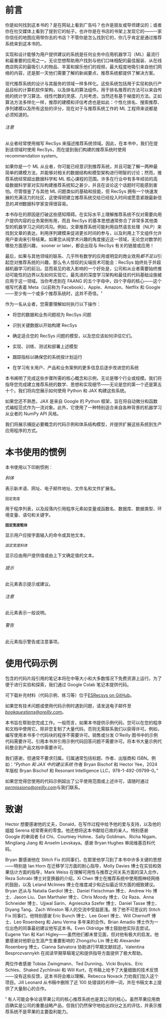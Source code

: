 # 前言

你是如何找到这本书的？是在网站上看到广告吗？也许是朋友或导师建议的；或者你在社交媒体上看到了提到它的帖子。也许你是在书店的书架上发现它的——一家你信任的地图应用带你去的书店？不管你是怎么找到它的，你几乎肯定是通过推荐系统来到这本书的。

实现和设计能够为用户提供建议的系统是任何业务中应用机器学习（ML）最流行和最重要的应用之一。无论您想帮助用户找到与他们口味相配的最佳服装、从在线商店购买的最吸引人的物品、丰富和娱乐他们的视频，最大程度地吸引来自他们网络的内容，还是那一天他们需要了解的新闻要点，推荐系统都提供了解决方案。

现代推荐系统的设计与其服务的领域一样多样化。这些系统包括用于实现和执行产品目标的计算机软件架构，以及排名的算法组件。用于排名推荐的方法可以来自传统的统计学习算法、线性代数的灵感、几何考虑，当然还有基于梯度的方法。正如算法方法多样化一样，推荐的建模和评估考虑也是如此：个性化排名、搜索推荐、序列建模以及所有这些的评分，现在对于与推荐系统工作的 ML 工程师来说都是必须知道的。

###### 注意

从业者经常使用缩写 RecSys 来描述推荐系统领域。因此，在本书中，我们在提到该领域时使用 RecSys，而在提到我们构建的推荐系统时使用 recommendation system。

如果你是一个 ML 从业者，你可能已经意识到推荐系统，并且可能了解一两种最简单的建模方法，并能够对相关的数据结构和模型架构进行明智的讨论；然而，推荐系统经常超出数据科学和 ML 核心课程的范围。许多在行业中有多年经验的高级数据科学家对实际构建推荐系统知之甚少，并且在谈论这个话题时可能感到害怕。尽管借鉴了与其他 ML 问题类似的基础和技能，但 RecSys 拥有一个快速发展的充满活力的社区，这使得把建立推荐系统交给已经投入时间或愿意紧跟最新信息的*其他*数据科学家变得很容易。

本书存在的原因是打破这些感知障碍。在实际水平上理解推荐系统不仅对需要向用户提供内容的业务案例有用，而且 RecSys 的基本思想通常弥合了非常多其他类型的机器学习之间的鸿沟。例如，文章推荐系统可能利用自然语言处理（NLP）来找到文章的表达，利用序列建模来促进更长时间的参与，以及利用上下文组件允许用户查询来引导结果。如果您从纯学术兴趣的角度接近这一领域，无论您对数学的哪些方面感兴趣， sooner or later，都会出现与 RecSys 有关的链接或应用！

最后，如果与其他领域的联系、几乎所有数学的应用或明显的商业效用*都不足以*引起您对推荐系统的兴趣，那么令人惊叹的尖端技术可能会：RecSys 始终处于并超越机器学习的前沿。显而易见的收入影响的一个好处是，公司和从业者需要始终推动可能性的边界以及如何实现它。最先进的深度学习架构和最佳的代码基础设施被应用于这一领域。当你考虑到在 FAANG 的五个字母中，四个字母的核心——这个缩写代表着 Meta（以前称为 Facebook）、Apple、Amazon、Netflix 和 Google——至少有一个或多个推荐系统时，这并不奇怪。¹

作为一名从业者，您需要理解如何执行以下操作：

+   将您的数据和业务问题视为 RecSys 问题

+   识别关键数据以开始构建 RecSys

+   确定适合您的 RecSys 问题的模型，以及您应该如何评估它们。

+   实现、训练、测试和部署上述模型

+   跟踪指标以确保您的系统按计划运行

+   在学习有关用户、产品和业务案例的更多信息后逐步改进您的系统

本书阐明了完成这些步骤所需的核心概念和示例，无论是哪个行业或规模。我们将指导您完成建立推荐系统的数学、思想和实现细节——无论是您的第一个还是第五十个。我们将向您展示如何使用 Python 和 JAX 构建这些系统。

如果您还不熟悉，JAX 是来自 Google 的 Python 框架，旨在将自动微分和函数式编程范式作为一流对象。此外，它使用了一种特别适合来自各种背景的机器学习从业者的 NumPy API 风格。

我们将展示捕捉必要概念的代码示例和体系结构模型，并提供扩展这些系统到生产应用程序的方式。

# 本书使用的惯例

本书使用以下印刷惯例：

*斜体*

表示新术语、网址、电子邮件地址、文件名和文件扩展名。

`固定宽度`

用于程序列表，以及段落内引用程序元素如变量或函数名、数据库、数据类型、环境变量、语句和关键字。

**`固定宽度粗体`**

显示用户应按字面输入的命令或其他文本。

*`固定宽度斜体`*

显示应由用户提供值或由上下文确定值的文本。

###### 提示

此元素表示提示或建议。

###### 注意

此元素表示一般说明。

###### 警告

此元素指示警告或注意事项。

# 使用代码示例

包含的代码片段引用的笔记本将在中等大小和大多数情况下免费资源上运行。为了便于进行实验和探索，我们通过 Google Colab 笔记本提供代码。

可下载补充材料（代码示例、练习等）位于[ESRecsys on GitHub](https://github.com/BBischof/ESRecsys/)。

如果您有技术问题或使用代码示例时遇到问题，请发送电子邮件至*bookquestions@oreilly.com*。

本书旨在帮助您完成工作。一般而言，如果本书提供示例代码，您可以在您的程序和文档中使用它。除非您复制了大量代码，否则无需联系我们以获得许可。例如，编写使用本书多个代码块的程序不需要许可。销售或分发 O’Reilly 图书中的示例代码需要许可。引用本书并引用示例代码回答问题不需要许可。将本书大量示例代码整合到产品文档中需要许可。

我们感谢，但通常不要求归属。归属通常包括标题、作者、出版商和 ISBN。例如：“*Python 和 JAX 中的建议系统* 作者 Bryan Bischof 和 Hector Yee，2024 年版权 Bryan Bischof 和 Resonant Intelligence LLC，978-1-492-09799-0。”

如果您觉得您使用的代码示例超出了公平使用范围或上述许可，请随时通过*permissions@oreilly.com*与我们联系。
# 致谢

Hector 想要感谢他的丈夫，Donald，在写作过程中给予他的爱与支持，以及他的姐姐 Serena 经常寄来的零食。他还想将这本书献给已故的亲人。特别感谢 Google 的审阅者 Ed Chi、Courtney Hohne、Sally Goldman、Richa Nigam、Mingliang Jiang 和 Anselm Levskaya。感谢 Bryan Hughes 审阅维基百科代码。

Bryan 要感谢他在 Stitch Fix 的同事们，在那里他学习到了本书中许多关键的思想——特别是 Ian Horn 在迁移学习方面的耐心指导，Molly Davies 博士在实验和效果估计方面的指导，Mark Weiss 在理解可用性与推荐之间关系方面的深入合作，Reza Sohrabi 博士对变换器的介绍，Xi Chen 博士在推荐系统中使用图神经网络的鼓励，以及 Leland McInnes 博士在维度减少和近似最近邻方面的细致建议。Bryan 还从与 Natalia Gardiol 博士、Daniel Fleischman 博士、Andrew Ho 博士、Jason Liu、Dan Marthaler 博士、Chris Moody 博士、Oz Raza、Anna Schneider 博士、Ujjwal Sarin、Agnieszka Szefer 博士、Daniel Tasse 博士、Diyang Tang、Zach Winston 等人的交流中受益匪浅。除了他不可思议的 Stitch Fix 同事们，他特别感谢 Eric Bunch 博士、Lee Goerl 博士、Will Chernoff 博士、Leo Rosenberg 和 Janu Verma 多年来的合作。Brian Amadio 博士作为一位出色的同事最初建议他写这本书。Even Oldridge 博士鼓励他实际去尝试。Eugene Yan 和 Karl Higley——虽然他们都未曾见面，但对他有极大的启发。他要感谢对他职业生涯产生重要影响的 Zhongzhu Lin 博士和 Alexander Rosenberg 博士。Cianna Salvatora 协助进行早期文献综述，Valentina Besprozvannykh 在阅读早期草稿笔记和提供指导方面提供了极大帮助。

两位作者感谢 Tobias Zwingmann、Ted Dunning、Vicki Boykis、Eric Schles、Shaked Zychlinski 和 Will Kurt，在书稿上给予了大量细致的技术反馈——没有这些反馈，这本书将会难以理解。Rebecca Novack 力劝我们加入这个项目。Jill Leonard 从书稿中删除了近 100 处错误的*利用*一词，并在书稿文本上提供了大量耐心的合作。

¹ 有人可能会争论说苹果公司的核心推荐系统也是其公司的核心。虽然苹果应用商店确实是公司的重要战略产品，但我们仍然保守地给出四分之五的评估，并表示推荐系统不是苹果的主要盈利能力。
